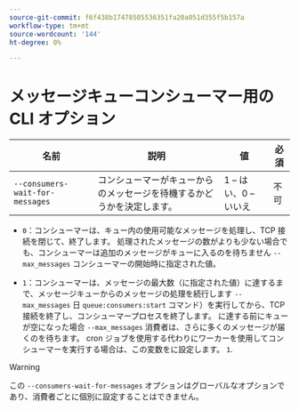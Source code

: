 ```yaml
---
source-git-commit: f6f438b17478505536351fa20a051d355f5b157a
workflow-type: tm+mt
source-wordcount: '144'
ht-degree: 0%

---
```

# メッセージキューコンシューマー用の CLI オプション

| 名前 | 説明 | 値 | 必須 |
|------|-------------|-------|----------|
| `--consumers-wait-for-messages` | コンシューマーがキューからのメッセージを待機するかどうかを決定します。 | 1 – はい、0 – いいえ | 不可 |

* `0`：コンシューマーは、キュー内の使用可能なメッセージを処理し、TCP 接続を閉じて、終了します。 処理されたメッセージの数がよりも少ない場合でも、コンシューマーは追加のメッセージがキューに入るのを待ちません `--max_messages` コンシューマーの開始時に指定された値。

* `1`：コンシューマーは、メッセージの最大数（に指定された値）に達するまで、メッセージキューからのメッセージの処理を続行します `--max_messages` 日 `queue:consumers:start` コマンド）を実行してから、TCP 接続を終了し、コンシューマープロセスを終了します。 に達する前にキューが空になった場合 `--max_messages` 消費者は、さらに多くのメッセージが届くのを待ちます。 cron ジョブを使用する代わりにワーカーを使用してコンシューマーを実行する場合は、この変数をに設定します。 `1`.

>[!WARNING]
>
>この `--consumers-wait-for-messages` オプションはグローバルなオプションであり、消費者ごとに個別に設定することはできません。
